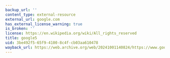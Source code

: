 ```yaml
---
backup_url: ''
content_type: external-resource
external_url: google.com
has_external_license_warning: true
is_broken: ''
license: https://en.wikipedia.org/wiki/All_rights_reserved
title: google5
uid: 3be492f5-65f9-4100-8c4f-cb03aa610478
wayback_url: https://web.archive.org/web/20241001140824/https://www.google.com/
---
```

